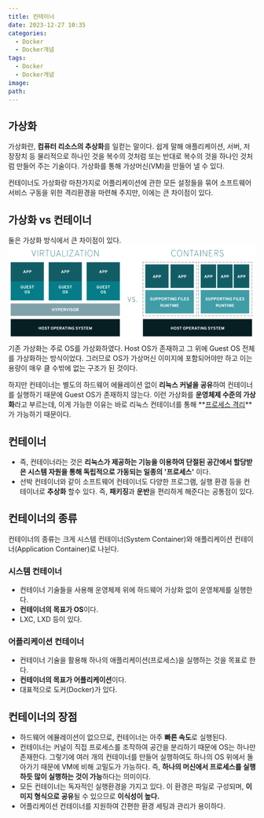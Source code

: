 ```yaml
---
title: 컨테이너
date: 2023-12-27 10:35
categories:
  - Docker
  - Docker개념
tags:
  - Docker
  - Docker개념
image: 
path:
---
```


## 가상화
가상화란, **컴퓨터 리소스의 추상화**를 일컫는 말이다. 쉽게 말해 애플리케이션, 서버, 저장장치 등 물리적으로 하나인 것을 복수의 것처럼 또는 반대로 복수의 것을 하나인 것처럼 만들어 주는 기술이다. 가상화를 통해 가상머신(VM)을 만들어 낼 수 있다.

컨테이너도 가상화랑 마찬가지로 어플리케이션에 관한 모든 설정들을 묶어 소프트웨어 서비스 구동을 위한 격리환경을 마련해 주지만, 이에는 큰 차이점이 있다.

## 가상화 vs 컨테이너
둘은 가상화 방식에서 큰 차이점이 있다.
![](/assets/img/IMG/Docker/container.png)
기존 가상화는 주로 OS를 가상화하였다. Host OS가 존재하고 그 위에 Guest OS 전체를 가상화하는 방식이었다. 그러므로 OS가 가상머신 이미지에 포함되어야만 하고 이는 용량이 매우 클 수밖에 없는 구조가 된 것이다.

하지만 컨테이너는 별도의 하드웨어 에뮬레이션 없이 **리눅스 커널을 공유**하여 컨테이너를 실행하기 때문에 Guest OS가 존재하지 않는다. 이런 가상화를 **운영체제 수준의 가상화**라고 부르는데, 이게 가능한 이유는 바로 리눅스 컨테이너를 통해 **[프로세스 격리](https://sonjh919.github.io/posts/프로세스-격리)**가 가능하기 때문이다.


## 컨테이너
+ 즉, 컨테이너라는 것은 **리눅스가 제공하는 기능을 이용하여 단절된 공간에서 할당받은 시스템 자원을 통해 독립적으로 가동되는 일종의 '프로세스'** 이다.
+ 선박 컨테이너와 같이 소프트웨어 컨테이너도 다양한 프로그램, 실행 환경 등을 컨테이너로 **추상화** 할수 있다. 즉, **패키징**과 **운반**을 편리하게 해준다는 공통점이 있다.

## 컨테이너의 종류
컨테이너의 종류는 크게 시스템 컨테이너(System Container)와 애플리케이션 컨테이너(Application Container)로 나뉜다.

### 시스템 컨테이너
+ 컨테이너 기술들을 사용해 운영체제 위에 하드웨어 가상화 없이 운영체제를 실행한다.
+ **컨테이너의 목표가 OS**이다.
+ LXC, LXD 등이 있다.

### 어플리케이션 컨테이너
+ 컨테이너 기술을 활용해 하나의 애플리케이션(프로세스)을 실행하는 것을 목표로 한다.
+ **컨테이너의 목표가 어플리케이션**이다.
+ 대표적으로 도커(Docker)가 있다.
## 컨테이너의 장점
+ 하드웨어 에뮬레이션이 없으므로, 컨테이너는 아주 **빠른 속도**로 실행된다.
+ 컨테이너는 커널이 직접 프로세스를 조작하여 공간을 분리하기 때문에 OS는 하나만 존재한다. 그렇기에 여러 개의 컨테이너를 만들어 실행하여도 하나의 OS 위에서 돌아가기 때문에 VM에 비해 고밀도가 가능하다. 즉, **하나의 머신에서 프로세스를 실행하듯 많이 실행하는 것이 가능**하다는 의미이다.
+ 모든 컨테이너는 독자적인 실행환경을 가지고 있다. 이 환경은 파일로 구성되며, **이미지 형식으로 공유**될 수 있으므로 **이식성이 높다.**
+ 어플리케이션 컨테이너를 지원하여 간편한 환경 세팅과 관리가 용이하다.
